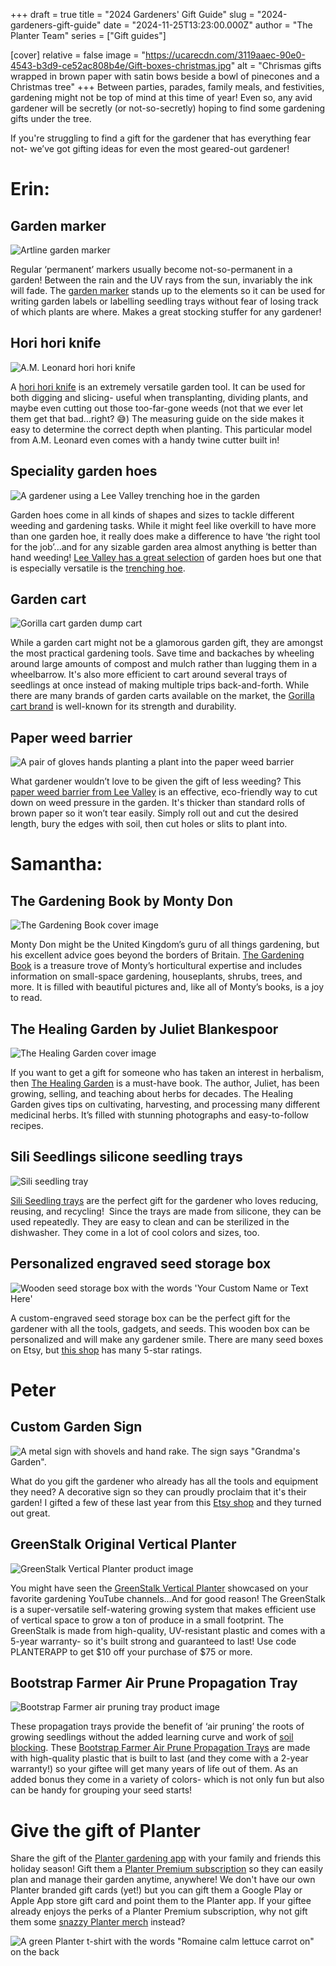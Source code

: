 +++
draft = true
title = "2024 Gardeners' Gift Guide"
slug = "2024-gardeners-gift-guide"
date = "2024-11-25T13:23:00.000Z"
author = "The Planter Team"
series = ["Gift guides"]

[cover]
relative = false
image = "https://ucarecdn.com/3119aaec-90e0-4543-b3d9-ce52ac808b4e/Gift-boxes-christmas.jpg"
alt = "Chrismas gifts wrapped in brown paper with satin bows beside a bowl of pinecones and a Christmas tree"
+++
Between parties, parades, family meals, and festivities, gardening might not be top of mind at this time of year! Even so, any avid gardener will be secretly (or not-so-secretly) hoping to find some gardening gifts under the tree.

If you're struggling to find a gift for the gardener that has everything fear not- we’ve got gifting ideas for even the most geared-out gardener!

# Erin:

## Garden marker

![Artline garden marker](https://m.media-amazon.com/images/I/71qSi7DvHJL._SX522_.jpg "Image source: Amazon")

Regular ‘permanent’ markers usually become not-so-permanent in a garden! Between the rain and the UV rays from the sun, invariably the ink will fade. The [garden marker](https://www.amazon.com/Artline-Garden-Marker-Outdoor-Resistant/dp/B07DWGJGCJ/r) stands up to the elements so it can be used for writing garden labels or labelling seedling trays without fear of losing track of which plants are where. Makes a great stocking stuffer for any gardener!

## Hori hori knife

![A.M. Leonard hori hori knife](https://m.media-amazon.com/images/I/51VRI6HurOL._AC_SX679_.jpg "Image source: Amazon")

A [hori hori knife](https://www.amazon.com/M-Leonard-Deluxe-Leather-Sheath/dp/B00DEKR9MA/) is an extremely versatile garden tool. It can be used for both digging and slicing- useful when transplanting, dividing plants, and maybe even cutting out those too-far-gone weeds (not that we ever let them get that bad…right? 😅) The measuring guide on the side makes it easy to determine the correct depth when planting. This particular model from A.M. Leonard even comes with a handy twine cutter built in!

## Speciality garden hoes

![A gardener using a Lee Valley trenching hoe in the garden](https://assets.leevalley.com/Size4/10062/PD236-lee-valley-trenching-hoe-u-02-r.jpg "Image source: Lee Valley")

Garden hoes come in all kinds of shapes and sizes to tackle different weeding and gardening tasks. While it might feel like overkill to have more than one garden hoe, it really does make a difference to have ‘the right tool for the job’...and for any sizable garden area almost anything is better than hand weeding! [Lee Valley has a great selection](https://www.leevalley.com/search#q=hoe&t=product-search-tab&sort=relevancy&layout=card&numberOfResults=25) of garden hoes but one that is especially versatile is the [trenching hoe](https://www.leevalley.com/shop/garden/garden-care/cultivators/74394-lee-valley-trenching-hoe?item=PD236).

## Garden cart

![Gorilla cart garden dump cart](https://m.media-amazon.com/images/I/51YvdGg-hkL.__AC_SY300_SX300_QL70_FMwebp_.jpg "Image source: Amazon")

While a garden cart might not be a glamorous garden gift, they are amongst the most practical gardening tools. Save time and backaches by wheeling around large amounts of compost and mulch rather than lugging them in a wheelbarrow. It's also more efficient to cart around several trays of seedlings at once instead of making multiple trips back-and-forth. While there are many brands of garden carts available on the market, the [Gorilla cart brand](https://www.amazon.com/Gorilla-Carts-Poly-No-Flat-Tires/dp/B084NTR8V6/) is well-known for its strength and durability.

## Paper weed barrier

![A pair of gloves hands planting a plant into the paper weed barrier](https://assets.leevalley.com/Size4/10123/HP107-u-0035.jpg "Image Source: Lee Valley")

What gardener wouldn’t love to be given the gift of less weeding? This [paper weed barrier from Lee Valley](https://www.leevalley.com/shop/garden/planting/tarps-and-covers/115508-weed-barrier?item=HP107) is an effective, eco-friendly way to cut down on weed pressure in the garden. It's thicker than standard rolls of brown paper so it won’t tear easily. Simply roll out and cut the desired length, bury the edges with soil, then cut holes or slits to plant into.

# Samantha: 

## The Gardening Book by Monty Don

![The Gardening Book cover image](https://m.media-amazon.com/images/I/81nYQ8d9uBL._SY466_.jpg "Image source: Amazon")

Monty Don might be the United Kingdom’s guru of all things gardening, but his excellent advice goes beyond the borders of Britain. [The Gardening Book](https://www.amazon.com/Gardening-Book-Accessible-Houseplants-Vegetables/dp/0593797795/) is a treasure trove of Monty’s horticultural expertise and includes information on small-space gardening, houseplants, shrubs, trees, and more. It is filled with beautiful pictures and, like all of Monty’s books, is a joy to read. 

## The Healing Garden by Juliet Blankespoor

![The Healing Garden cover image](https://m.media-amazon.com/images/I/81ekHWX54yL._SY466_.jpg "Image source: Amazon")

If you want to get a gift for someone who has taken an interest in herbalism, then [The Healing Garden](https://www.amazon.com/Healing-Garden-Cultivating-Handcrafting-Remedies/dp/0358313384) is a must-have book. The author, Juliet, has been growing, selling, and teaching about herbs for decades. The Healing Garden gives tips on cultivating, harvesting, and processing many different medicinal herbs. It’s filled with stunning photographs and easy-to-follow recipes. 

## Sili Seedlings silicone seedling trays

![Sili seedling tray](https://images.squarespace-cdn.com/content/v1/5a7b4793692ebedeea4f46db/1658500967898-1UQVKV8XAX8RDQ5QO5SR/10-cell-green-front.jpg?format=1500w "Image source: Sili Seedlings")

[Sili Seedling trays](https://www.sili-seedlings.com/) are the perfect gift for the gardener who loves reducing, reusing, and recycling!  Since the trays are made from silicone, they can be used repeatedly. They are easy to clean and can be sterilized in the dishwasher. They come in a lot of cool colors and sizes, too. 

## Personalized engraved seed storage box

![Wooden seed storage box with the words 'Your Custom Name or Text Here'](https://i.etsystatic.com/28128967/r/il/5e4a09/5287661480/il_794xN.5287661480_9re7.jpg "Image source: [Etsy](https://www.etsy.com/listing/1402419289/personalized-engraved-seed-storage-box?ga_order=most_relevant&ga_search_type=all&ga_view_type=gallery&ga_search_query=seed+box&ref=sr_gallery-1-3&pro=1&frs=1&sts=1&content_source=20fbc58a427d8394f3c5f8df41b17582b03a8857%253A1402419289&search_preloaded_img=1&organic_search_click=1)")

A custom-engraved seed storage box can be the perfect gift for the gardener with all the tools, gadgets, and seeds. This wooden box can be personalized and will make any gardener smile. There are many seed boxes on Etsy, but [this shop](https://www.etsy.com/listing/1402419289/personalized-engraved-seed-storage-box?ga_order=most_relevant&ga_search_type=all&ga_view_type=gallery&ga_search_query=seed+box&ref=sr_gallery-1-3&pro=1&frs=1&sts=1&content_source=20fbc58a427d8394f3c5f8df41b17582b03a8857%253A1402419289&search_preloaded_img=1&organic_search_click=1) has many 5-star ratings.

# Peter

## Custom Garden Sign

![A metal sign with shovels and hand rake. The sign says "Grandma's Garden".](https://i.etsystatic.com/20631157/r/il/16e125/6166211094/il_794xN.6166211094_b40s.jpg "Image source: [Etsy](https://www.etsy.com/listing/942657754/custom-garden-sign-personalized-garden)")

What do you gift the gardener who already has all the tools and equipment they need? A decorative sign so they can proudly proclaim that it's their garden! I gifted a few of these last year from this [Etsy shop](https://www.etsy.com/listing/942657754/custom-garden-sign-personalized-garden) and they turned out great.

## GreenStalk Original Vertical Planter

![GreenStalk Vertical Planter product image](https://greenstalkgarden.com/cdn/shop/files/1gs8-9-4_2048x.jpg?v=1725900888 "Image source: GreenStalk")

You might have seen the [GreenStalk Vertical Planter](https://store.greenstalkgarden.com/product/greenstalk-stackable-garden/?rstr=PLANTERAPP) showcased on your favorite gardening YouTube channels…And for good reason! The GreenStalk is a super-versatile self-watering growing system that makes efficient use of vertical space to grow a ton of produce in a small footprint. The GreenStalk is made from high-quality, UV-resistant plastic and comes with a 5-year warranty- so it's built strong and guaranteed to last! Use code PLANTERAPP to get $10 off your purchase of $75 or more.

## Bootstrap Farmer Air Prune Propagation Tray

![Bootstrap Farmer air pruning tray product image](https://www.bootstrapfarmer.com/cdn/shop/products/Air-Prune-Tray_2000x.jpg?v=1676565703 "Image source: Bootstrap Farmer")

These propagation trays provide the benefit of ‘air pruning’ the roots of growing seedlings without the added learning curve and work of [soil blocking](https://blog.planter.garden/posts/revolutionize-your-seed-starting-with-soil-blocking/). These [Bootstrap Farmer Air Prune Propagation Trays](https://collabs.shop/qpxwvp) are made with high-quality plastic that is built to last (and they come with a 2-year warranty!) so your giftee will get many years of life out of them. As an added bonus they come in a variety of colors- which is not only fun but also can be handy for grouping your seed starts!

# Give the gift of Planter

Share the gift of the [Planter gardening app](https://planter.garden/) with your family and friends this holiday season! Gift them a [Planter Premium subscription](https://info.planter.garden/account/premium-subscription/) so they can easily plan and manage their garden anytime, anywhere! We don't have our own Planter branded gift cards (yet!) but you can gift them a Google Play or Apple App store gift card and point them to the Planter app. If your giftee already enjoys the perks of a Planter Premium subscription, why not gift them some [snazzy Planter merch](https://www.amazon.com/s?dc&ds=v1%3Azc4C9dQRpLNMa5iIF70O%2FAN05ehVxvczxcQOyQX%2B%2Bnw&i=fashion&language=en_US&linkCode=ll2&linkId=5575d067d49bebbce1f339be1b2bc01d&qid=1732750635&ref=glow_cls&refresh=1&rh=n%3A7141123011%2Cp_4%3APlanter%2Cp_6%3AATVPDKIKX0DER&rnid=2661622011) instead?

![A green Planter t-shirt with the words "Romaine calm lettuce carrot on" on the back](https://m.media-amazon.com/images/I/B1xfzJMEy3L._CLa%7C2140%2C2000%7C61PJebhViUL.png%7C0%2C0%2C2140%2C2000%2B0.0%2C0.0%2C2140.0%2C2000.0_AC_SX466_.png "Image source: Amazon")
